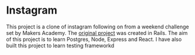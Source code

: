 # Instagram

This project is a clone of instagram following on from a weekend challenge set by Makers Academy. The [original project](https://github.com/FayeCarter/instagram-challenge) was created in Rails.
The aim of this project is to learn Postgres, Node, Express and React. 
I have also built this project to learn  testing frameworkd

